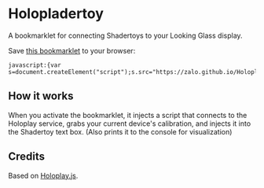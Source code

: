 # Holopladertoy

A bookmarklet for connecting Shadertoys to your Looking Glass display.

Save <a href="javascript:{var s=document.createElement('script');s.src='https://zalo.github.io/Holopladertoy/bookmarklet.js',document.body.appendChild(s);};void(0);">this bookmarklet</a> to your browser:
```
javascript:{var s=document.createElement("script");s.src="https://zalo.github.io/Holopladertoy/bookmarklet.js",document.body.appendChild(s);};void(0);
```

## How it works

When you activate the bookmarklet, it injects a script that connects to the Holoplay service, grabs your current device's calibration, and injects it into the Shadertoy text box.  (Also prints it to the console for visualization)


## Credits

Based on [Holoplay.js](https://docs.lookingglassfactory.com/developer-tools/three/).
